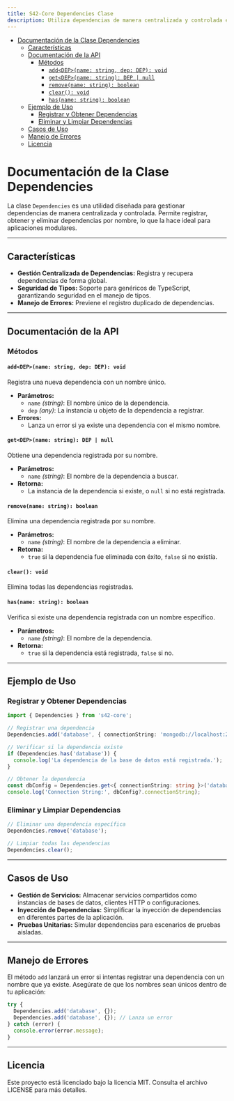 ```yaml
---
title: S42-Core Dependencies Clase
description: Utiliza dependencias de manera centralizada y controlada en tus aplicaciones.
---
```

- [Documentación de la Clase Dependencies](#documentación-de-la-clase-dependencies)
	- [Características](#características)
	- [Documentación de la API](#documentación-de-la-api)
		- [Métodos](#métodos)
			- [`add<DEP>(name: string, dep: DEP): void`](#adddepname-string-dep-dep-void)
			- [`get<DEP>(name: string): DEP | null`](#getdepname-string-dep--null)
			- [`remove(name: string): boolean`](#removename-string-boolean)
			- [`clear(): void`](#clear-void)
			- [`has(name: string): boolean`](#hasname-string-boolean)
	- [Ejemplo de Uso](#ejemplo-de-uso)
		- [Registrar y Obtener Dependencias](#registrar-y-obtener-dependencias)
		- [Eliminar y Limpiar Dependencias](#eliminar-y-limpiar-dependencias)
	- [Casos de Uso](#casos-de-uso)
	- [Manejo de Errores](#manejo-de-errores)
	- [Licencia](#licencia)


# Documentación de la Clase Dependencies

La clase `Dependencies` es una utilidad diseñada para gestionar dependencias de manera centralizada y controlada. Permite registrar, obtener y eliminar dependencias por nombre, lo que la hace ideal para aplicaciones modulares.

---

## Características

- **Gestión Centralizada de Dependencias:** Registra y recupera dependencias de forma global.
- **Seguridad de Tipos:** Soporte para genéricos de TypeScript, garantizando seguridad en el manejo de tipos.
- **Manejo de Errores:** Previene el registro duplicado de dependencias.

---

## Documentación de la API

### Métodos

#### `add<DEP>(name: string, dep: DEP): void`

Registra una nueva dependencia con un nombre único.

- **Parámetros:**
  - `name` *(string)*: El nombre único de la dependencia.
  - `dep` *(any)*: La instancia u objeto de la dependencia a registrar.
- **Errores:**
  - Lanza un error si ya existe una dependencia con el mismo nombre.

#### `get<DEP>(name: string): DEP | null`

Obtiene una dependencia registrada por su nombre.

- **Parámetros:**
  - `name` *(string)*: El nombre de la dependencia a buscar.
- **Retorna:**
  - La instancia de la dependencia si existe, o `null` si no está registrada.

#### `remove(name: string): boolean`

Elimina una dependencia registrada por su nombre.

- **Parámetros:**
  - `name` *(string)*: El nombre de la dependencia a eliminar.
- **Retorna:**
  - `true` si la dependencia fue eliminada con éxito, `false` si no existía.

#### `clear(): void`

Elimina todas las dependencias registradas.

#### `has(name: string): boolean`

Verifica si existe una dependencia registrada con un nombre específico.

- **Parámetros:**
  - `name` *(string)*: El nombre de la dependencia.
- **Retorna:**
  - `true` si la dependencia está registrada, `false` si no.

---

## Ejemplo de Uso

### Registrar y Obtener Dependencias

```typescript
import { Dependencies } from 's42-core';

// Registrar una dependencia
Dependencies.add('database', { connectionString: 'mongodb://localhost:27017' });

// Verificar si la dependencia existe
if (Dependencies.has('database')) {
  console.log('La dependencia de la base de datos está registrada.');
}

// Obtener la dependencia
const dbConfig = Dependencies.get<{ connectionString: string }>('database');
console.log('Connection String:', dbConfig?.connectionString);
```

### Eliminar y Limpiar Dependencias

```typescript
// Eliminar una dependencia específica
Dependencies.remove('database');

// Limpiar todas las dependencias
Dependencies.clear();
```

---

## Casos de Uso

- **Gestión de Servicios:** Almacenar servicios compartidos como instancias de bases de datos, clientes HTTP o configuraciones.
- **Inyección de Dependencias:** Simplificar la inyección de dependencias en diferentes partes de la aplicación.
- **Pruebas Unitarias:** Simular dependencias para escenarios de pruebas aisladas.

---

## Manejo de Errores

El método `add` lanzará un error si intentas registrar una dependencia con un nombre que ya existe. Asegúrate de que los nombres sean únicos dentro de tu aplicación:

```typescript
try {
  Dependencies.add('database', {});
  Dependencies.add('database', {}); // Lanza un error
} catch (error) {
  console.error(error.message);
}
```

---

## Licencia

Este proyecto está licenciado bajo la licencia MIT. Consulta el archivo LICENSE para más detalles.

